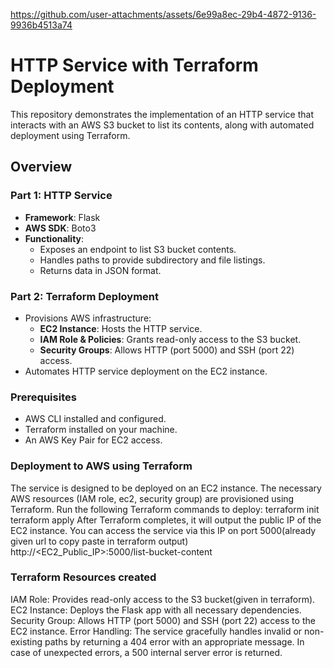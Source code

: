 


https://github.com/user-attachments/assets/6e99a8ec-29b4-4872-9136-9936b4513a74


# **HTTP Service with Terraform Deployment**

This repository demonstrates the implementation of an HTTP service that interacts with an AWS S3 bucket to list its contents, along with automated deployment using Terraform.


## **Overview**

### **Part 1: HTTP Service**
- **Framework**: Flask
- **AWS SDK**: Boto3
- **Functionality**:
  - Exposes an endpoint to list S3 bucket contents.
  - Handles paths to provide subdirectory and file listings.
  - Returns data in JSON format.
  
### **Part 2: Terraform Deployment**
- Provisions AWS infrastructure:
  - **EC2 Instance**: Hosts the HTTP service.
  - **IAM Role & Policies**: Grants read-only access to the S3 bucket.
  - **Security Groups**: Allows HTTP (port 5000) and SSH (port 22) access.
- Automates HTTP service deployment on the EC2 instance.


### **Prerequisites**
- AWS CLI installed and configured.
- Terraform installed on your machine.
- An AWS Key Pair for EC2 access.

### **Deployment to AWS using Terraform**
The service is designed to be deployed on an EC2 instance. The necessary AWS resources (IAM role, ec2, security group) are provisioned using Terraform.
Run the following Terraform commands to deploy:
terraform init
terraform apply
After Terraform completes, it will output the public IP of the EC2 instance. You can access the service via this IP on port 5000(already given url to copy paste in terraform output)  http://<EC2_Public_IP>:5000/list-bucket-content

### **Terraform Resources created**

IAM Role: Provides read-only access to the S3 bucket(given in terraform).
EC2 Instance: Deploys the Flask app with all necessary dependencies.
Security Group: Allows HTTP (port 5000) and SSH (port 22) access to the EC2 instance.
Error Handling: The service gracefully handles invalid or non-existing paths by returning a 404 error with an appropriate message. In case of unexpected errors, a 500 internal server error is returned.


